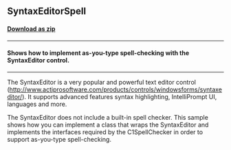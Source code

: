 ## SyntaxEditorSpell
#### [Download as zip](https://minhaskamal.github.io/DownGit/#/home?url=https://github.com/GrapeCity/ComponentOne-WinForms-Samples/tree/master/NetFramework\SpellChecker\CS\SyntaxEditorSpell)
____
#### Shows how to implement as-you-type spell-checking with the SyntaxEditor control.
____
The SyntaxEditor is a very popular and powerful text editor control (http://www.actiprosoftware.com/products/controls/windowsforms/syntaxeditor/). It supports advanced features syntax highlighting, IntelliPrompt UI, languages and more. 

The SyntaxEditor does not include a built-in spell checker. This sample shows how you can implement a class that wraps the SyntaxEditor and implements the interfaces required by the C1SpellChecker in order to support as-you-type spell-checking. 

